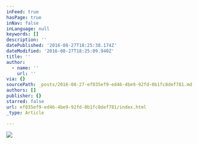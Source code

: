 ```yaml
---
inFeed: true
hasPage: true
inNav: false
inLanguage: null
keywords: []
description: ''
datePublished: '2016-08-27T18:25:38.174Z'
dateModified: '2016-08-27T18:25:09.940Z'
title: ''
author:
  - name: ''
    url: ''
via: {}
sourcePath: _posts/2016-08-27-ef035ef9-ed46-4be9-92fd-0b1fc8def781.md
authors: []
publisher: {}
starred: false
url: ef035ef9-ed46-4be9-92fd-0b1fc8def781/index.html
_type: Article

---
```

![](https://imgflo.herokuapp.com/graph/vahj1ThiexotieMo/0d3d1b99f51940d1f0407e5a463c4b0e/croprotate.jpg?cropheight=4765&cropwidth=7143&degrees=0&input=https%3A%2F%2Fthe-grid-user-content.s3-us-west-2.amazonaws.com%2Fcb34c534-28f6-4e68-a5d7-614a485df1e5.jpg&x=0&y=0)
